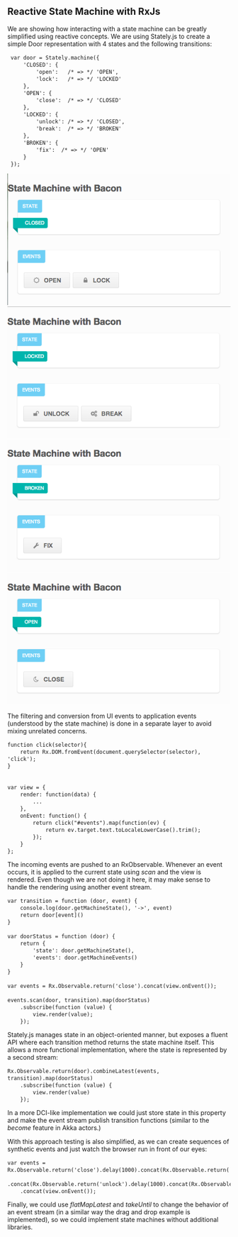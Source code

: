 ## Reactive State Machine with RxJs

We are showing how interacting with a state machine can be greatly simplified using reactive concepts. We are using
Stately.js to create a simple Door representation with 4 states and the following transitions:

     var door = Stately.machine({
         'CLOSED': {
             'open':   /* => */ 'OPEN',
             'lock':   /* => */ 'LOCKED'
         },
         'OPEN': {
             'close':  /* => */ 'CLOSED'
         },
         'LOCKED': {
             'unlock': /* => */ 'CLOSED',
             'break':  /* => */ 'BROKEN'
         },
         'BROKEN': {
             'fix':  /* => */ 'OPEN'
         }
     });

![ ](screenshots/closed.png) ![ ](screenshots/locked.png)
![ ](screenshots/broken.png) ![ ](screenshots/open.png)

The filtering and conversion from UI events to application events (understood by the state machine) is done in a separate layer to
avoid mixing unrelated concerns.

    function click(selector){
        return Rx.DOM.fromEvent(document.querySelector(selector), 'click');
    }


    var view = {
        render: function(data) {
            ...
        },
        onEvent: function() {
            return click("#events").map(function(ev) {
                return ev.target.text.toLocaleLowerCase().trim();
            });
        }
    };

The incoming events are pushed to an RxObservable. Whenever an event occurs, it is applied to the current state
using _scan_ and the view is rendered.
Even though we are not doing it here, it may make sense to handle the rendering using another event stream.

    var transition = function (door, event) {
        console.log(door.getMachineState(), '->', event)
        return door[event]()
    }

    var doorStatus = function (door) {
        return {
            'state': door.getMachineState(),
            'events': door.getMachineEvents()
        }
    }

    var events = Rx.Observable.return('close').concat(view.onEvent());

    events.scan(door, transition).map(doorStatus)
        .subscribe(function (value) {
            view.render(value);
        });

Stately.js manages state in an object-oriented manner, but exposes a fluent API where each transition method returns
the state machine itself. This allows a more functional implementation, where the state is represented by a second
stream:

    Rx.Observable.return(door).combineLatest(events, transition).map(doorStatus)
        .subscribe(function (value) {
            view.render(value)
        });

In a more DCI-like implementation we could just store state in this property and
make the event stream publish transition functions (similar to the _become_ feature in Akka actors.)


With this approach testing is also simplified, as we can create sequences of synthetic events and just watch the
browser run in front of our eyes:

    var events = Rx.Observable.return('close').delay(1000).concat(Rx.Observable.return('lock').delay(1000)
        .concat(Rx.Observable.return('unlock').delay(1000).concat(Rx.Observable.return('open').delay(1000))))
        .concat(view.onEvent());

Finally, we could use _flatMapLatest_ and _takeUntil_ to change the behavior of an event stream (in a similar way the drag and drop
example is implemented), so we could implement state machines without additional libraries.